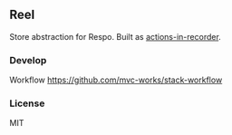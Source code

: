 
Reel
----

Store abstraction for Respo. Built as [actions-in-recorder](https://github.com/mvc-works/actions-in-recorder).

### Develop

Workflow https://github.com/mvc-works/stack-workflow

### License

MIT
